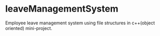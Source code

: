 # leaveManagementSystem
Employee leave management system using file structures in c++(object oriented) mini-project.
